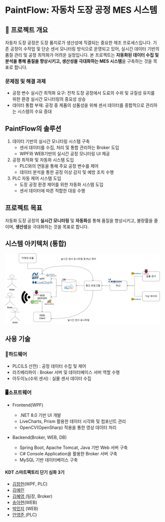 # PaintFlow: 자동차 도장 공정 MES 시스템

## 🚗 프로젝트 개요

자동차 도장 공정은 도장 품지로가 생산성에 직결되는 중요한 제조 프로세스입니다. 기존 공정이 수작업 및 단순 센서 모니터링 방식으로 운영되고 있어, 실시간 데이터 기반의 품질 관리 및 공정 최적화가 어려운 실정입니다. 본 프로젝트는 **자동화된 데이터 수집 및 분석을 통해 품질을 향상시키고, 생산성을 극대화하는 MES 시스템**을 구축하는 것을 목표로 합니다.

### 문제점 및 해결 과제

* 공정 변수 실시간 최적화 요구: 전착 도장 공정에서 도료의 수위 및 규질성 유지를 위한 환경 실시간 모니터링의 중요성 상승
* 데이터 통합 부재: 공정 중 제품의 상품성을 위해 센서 데이터를 종합적으로 관리하는 시스템의 수요 증대

## PaintFlow의 솔루션

1. 데이터 기반의 실시간 모니터링 시스템 구축
    * 센서 데이터를 수집, 처리 및 통합 관리하는 Broker 도입
    * WPF와 WEB기반의 실시간 공정 모니터링 UI 제공
2. 공정 최적화 및 자동화 시스템 도입
    * PLC와의 연동을 통해 주요 공정 변수를 제어
    * 데이터 분석을 통한 공정 이상 감지 및 예방 조치 수행
3. PLC 자동 제어 시스템 도입
    * 도장 공정 환경 제어를 위한 자동화 시스템 도입
    * 센서 데이터에 따른 적합한 대응 수행

## 프로젝트 목표

자동화 도장 공정의 **실시간 모니터링** 및 **자동화**를 통해 품질을 향상시키고, 불량률을 줄이며, **생산성**을 극대화하는 것을 목표로 합니다.

## 시스템 아키텍처 (통합)

![1](/img/systemArchitecture.png)


## 사용 기술

### 🔨하드웨어

* PLC(LS 산전) : 공정 데이터 수집 및 제어
* 라즈베리파이 : Broker 서버 및 데이터베이스 서버 역할 수행
* 아두이노(수위 센서) : 실물 센서 데이터 수집

### 🖥️소프트웨어

* Frontend(WPF)
    * .NET 8.0 기반 UI 개발
    * LiveCharts, Prism 활용한 데이터 시각화 및 컴포넌트 관리
    * OpenCV(OpenSharp) 적용을 통한 영상 데이터 처리

* Backend(Broker, WEB, DB)
    * Spring Boot, Apache Tomcat, Java 기반 Web 서버 구축
    * C# Console Application을 활용한 Broker 서버 구축
    * MySQL 기반 데이터베이스 구축

#### KDT 스마트팩토리 단기 심화 3기
* <a href = "https://github.com/salt338-03">김창헌</a>(WPF, PLC)
* <a href = "https://github.com/Kim-yerin0904">김예린 </a>
* <a href = "https://github.com/hyeyeoung">김혜영 </a> (팀장, Broker)
* <a href = "https://github.com/Ahyun-Song">송아현</a>(WEB)
* <a href = "https://github.com/rninji24">박민지</a> (WEB)
* <a href = "https://github.com/YoungJunBAS">안영준 </a>(PLC)